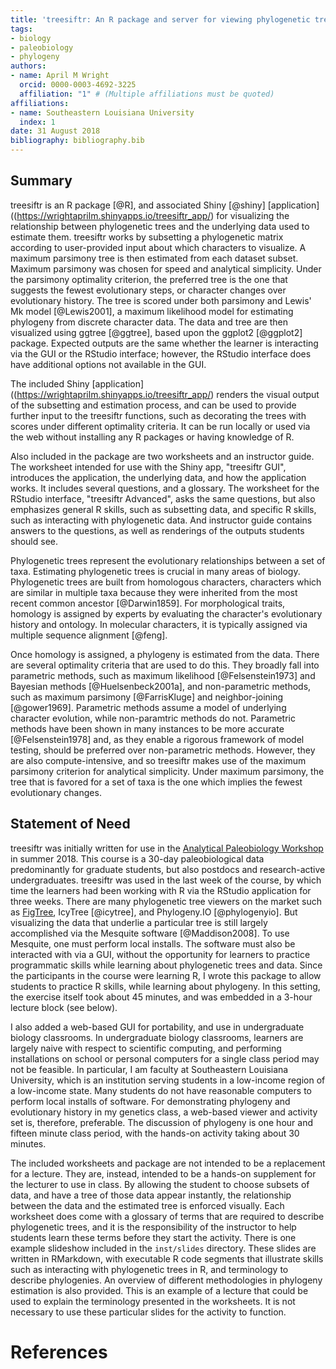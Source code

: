 ```yaml
---
title: 'treesiftr: An R package and server for viewing phylogenetic trees and data'
tags:
- biology
- paleobiology
- phylogeny
authors:
- name: April M Wright
  orcid: 0000-0003-4692-3225
  affiliation: "1" # (Multiple affiliations must be quoted)
affiliations:
- name: Southeastern Louisiana University
  index: 1
date: 31 August 2018
bibliography: bibliography.bib
---
```


## Summary

treesiftr is an R package [@R], and associated Shiny [@shiny] [application]((https://wrightaprilm.shinyapps.io/treesiftr_app/) for visualizing the relationship between phylogenetic trees and the underlying data used to estimate them. treesiftr works by subsetting a phylogenetic matrix according to user-provided input about
which characters to visualize. A maximum parsimony tree is then estimated from each dataset subset. Maximum parsimony was chosen for speed and analytical simplicity. Under the parsimony optimality criterion, the preferred tree is the one that suggests the fewest evolutionary steps, or character changes over evolutionary history. The tree is scored under both parsimony and  Lewis' Mk model [@Lewis2001], a maximum likelihood model for estimating phylogeny from 
discrete character data. The data and tree are then visualized using ggtree [@ggtree], based upon the ggplot2 [@ggplot2] package. Expected outputs are the same whether the learner is interacting via the GUI or the RStudio interface; however, the RStudio interface does have additional options not available in the GUI. 

The included Shiny [application]((https://wrightaprilm.shinyapps.io/treesiftr_app/) renders the visual output of the subsetting and estimation process, and can be used to provide further input to the treesiftr functions, such as decorating the trees with scores under different optimality criteria. It can be run locally or used via the web without installing any R packages or having knowledge of R.

Also included in the package are two worksheets and an instructor guide. The worksheet intended for use with the Shiny app, "treesiftr GUI", introduces the application, the underlying data, and how the application works. It includes several questions, and a glossary. The worksheet for the RStudio interface, "treesiftr Advanced", asks the same questions, but also emphasizes general R skills, such as subsetting data, and specific R skills, such as interacting with phylogenetic data. And instructor guide contains answers to the questions, as well as renderings of the outputs students should see.

Phylogenetic trees represent the evolutionary relationships between a set of taxa. Estimating phylogenetic trees is crucial in many areas of biology. Phylogenetic trees are built from homologous characters, characters which are similar in multiple taxa because they were inherited from the most recent common ancestor [@Darwin1859]. For morphological traits, homology is assigned by experts by evaluating the character's evolutionary history and ontology. In molecular characters, it is typically assigned via multiple sequence alignment [@feng].

Once homology is assigned, a phylogeny is estimated from the data. There are several optimality criteria that are used to do this. They broadly fall into parametric methods, such as maximum likelihood [@Felsenstein1973] and Bayesian methods [@Huelsenbeck2001a], and non-parametric methods, such as maximum parsimony [@FarrisKluge] and neighbor-joining [@gower1969]. Parametric methods assume a model of underlying character evolution, while non-paramtric methods do not. Parametric methods have been shown in many instances to be more accurate [@Felsenstein1978] and, as they enable a rigorous framework of model testing, should be preferred over non-parametric methods. However, they are also compute-intensive, and so treesiftr makes use of the maximum parsimony criterion for analytical simplicity. Under maximum parsimony, the tree that is favored for a set of taxa is the one which implies the fewest evolutionary changes.


## Statement of Need

treesiftr was initially written for use in the [Analytical Paleobiology Workshop](http://www.analytical.palaeobiology.de/) in summer 2018.
This course is a 30-day paleobiological data predominantly for graduate students, but also 
postdocs and research-active undergraduates. treesiftr was used in the last week of the course,
by which time the learners had been working with R via the RStudio application for three weeks.
There are many  phylogenetic tree viewers on the market such as [FigTree](http://tree.bio.ed.ac.uk/software/figtree/),
IcyTree [@icytree], and Phylogeny.IO [@phylogenyio]. But visualizing the data that underlie a 
particular tree is still largely accomplished via the Mesquite software [@Maddison2008]. To 
use Mesquite, one must perform local installs. The software must also be interacted with via 
a GUI, without the opportunity for learners to practice programmatic skills while learning about
phylogenetic trees and data. Since the participants in the course were learning R, 
I wrote this package to allow students to practice R skills, while learning about phylogeny.
 In this setting, the exercise 
itself took about 45 minutes, and was embedded in a 3-hour lecture block (see below). 

I also added a web-based GUI for portability, and use in undergraduate biology classrooms. 
In undergraduate biology classrooms, learners are largely naive with respect to scientific computing,
 and performing installations on school or personal computers for a single class period may 
 not be feasible. In  particular, I am faculty at Southeastern Louisiana University, which 
 is an institution serving 
students in a low-income region of a low-income state. Many students do not have reasonable 
computers to perform local installs of software. For demonstrating phylogeny and evolutionary 
history in my genetics class, a web-based viewer and activity set is, therefore, preferable. 
The discussion of phylogeny is one hour and fifteen minute class period, with the hands-on 
activity taking about 30 minutes.

The included worksheets and package are not intended to be a replacement for a lecture. They are,
instead, intended to be a hands-on supplement for the lecturer to use in class. By allowing the student
to choose subsets of data, and have a tree of those data appear instantly, the relationship between
the data and the estimated tree is enforced visually. Each worksheet does come with a
glossary of terms that are required to describe phylogenetic trees, and it is the responsibility
of the instructor to help students learn these terms before they start the activity. There is one example
slideshow included in the `inst/slides` directory. These slides are written in RMarkdown,
with executable R code segments that illustrate skills such as interacting with phylogenetic trees
in R, and terminology to describe phylogenies. An overview of different methodologies in
phylogeny estimation is also provided. This is an example of a lecture that could be used to explain the 
terminology presented in the worksheets. It is not necessary to use these particular slides
for the activity to function.

# References